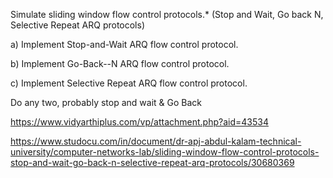 Simulate sliding window flow control protocols.* (Stop and Wait, Go back N, Selective Repeat ARQ protocols)

a) Implement Stop-and-Wait ARQ flow control protocol.

b) Implement Go-Back--N ARQ flow control protocol.

c) Implement Selective Repeat ARQ flow control protocol.

Do any two, probably stop and wait & Go Back

https://www.vidyarthiplus.com/vp/attachment.php?aid=43534

https://www.studocu.com/in/document/dr-apj-abdul-kalam-technical-university/computer-networks-lab/sliding-window-flow-control-protocols-stop-and-wait-go-back-n-selective-repeat-arq-protocols/30680369
